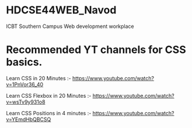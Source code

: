 # HDCSE44WEB_Navod
ICBT Southern Campus Web development workplace 



# Recommended YT channels for CSS basics.

Learn CSS in 20 Minutes :- https://www.youtube.com/watch?v=1PnVor36_40

Learn CSS Flexbox in 20 Minutes :- https://www.youtube.com/watch?v=wsTv9y931o8

Learn CSS Positions in 4 minutes :- https://www.youtube.com/watch?v=YEmdHbQBCSQ
